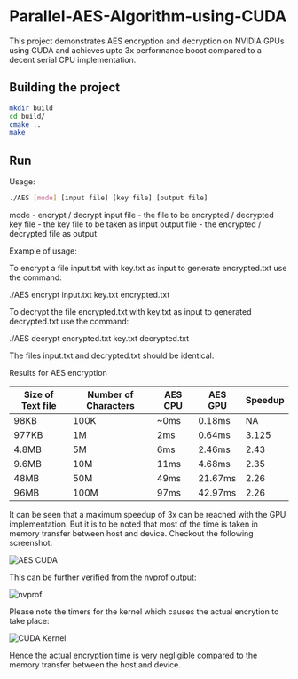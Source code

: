 
# Parallel-AES-Algorithm-using-CUDA

This project demonstrates AES encryption and decryption on NVIDIA GPUs using CUDA and achieves upto 3x performance boost compared to a decent serial CPU implementation.

## Building the project
```bash
mkdir build
cd build/
cmake ..
make
```
## Run
Usage:

```bash
./AES [mode] [input file] [key file] [output file]
```

mode - encrypt / decrypt
input file - the file to be encrypted / decrypted
key file - the key file to be taken as input
output file - the encrypted / decrypted file as output

Example of usage:

To encrypt a file input.txt with key.txt as input to generate encrypted.txt use the command:

./AES encrypt input.txt key.txt encrypted.txt

To decrypt the file encrypted.txt with key.txt as input to generated decrypted.txt use the command:

./AES decrypt encrypted.txt key.txt decrypted.txt

The files input.txt and decrypted.txt should be identical.

Results for AES encryption

Size of Text file | Number of Characters | AES CPU | AES GPU | Speedup
|---|---|---|---|---|
98KB  | 100K | ~0ms | 0.18ms | NA |
977KB | 1M | 2ms | 0.64ms | 3.125 |
4.8MB | 5M | 6ms | 2.46ms | 2.43 |
9.6MB | 10M | 11ms | 4.68ms | 2.35 |
48MB | 50M | 49ms | 21.67ms | 2.26 |
96MB | 100M | 97ms | 42.97ms | 2.26 |

It can be seen that a maximum speedup of 3x can be reached with the GPU implementation. But it is to be noted that most of the time is taken in memory transfer between host and device. Checkout the following screenshot:

![AES CUDA](https://imgur.com/bdXKmqq.png)

This can be further verified from the nvprof output:

![nvprof](https://imgur.com/YIGR5ew.png)

Please note the timers for the kernel which causes the actual encrytion to take place:

![CUDA Kernel](https://imgur.com/fOepkRH.png)

Hence the actual encryption time is very negligible compared to the memory transfer between the host and device.

